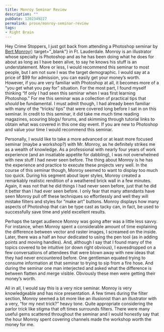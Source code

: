 ```yaml
---
title: Monroy Seminar Review
description: ""
pubDate: 1202349227
permalink: prose/monroy-seminar-review
tags:
- Right Brain
---
```


Hey Crime Stoppers, I just got back from attending a Photoshop seminar by [Bert Monroy](http://www.bertmonroy.com/ "Bert Monroy"){: target="_blank"} in Ft. Lauderdale. Monroy is an illustrator whose specialty is Photoshop and as he has been doing what he does for about as long as I have been alive, to say he knows his stuff is an understatement. More or less, I would recommend this seminar to most people, but I am not sure I was the target demographic. <!--base32-c9t6arbb-base32--> I would say at a price of $99 for admission, you can easily get your money’s worth. However, if you are very familiar with Photoshop at all, it becomes more of a “you get what you pay for” situation. For the most part, I found myself thinking “If only I had seen this seminar when I was first learning Photoshop.” For me this seminar was a collection of practical tips that *should* be fundamental. I must admit though, I had already been familiar with many of the “tricks/ tips” that were covered long before I sat in on this seminar. In credit to this seminar, it did take me much time reading magazines, scouring blogs/ forums, and skimming through tutorial links to obtain what was covered in this one day event. If you are new to Photoshop and value your time I would recommend this seminar.

Personally, I would like to take a more advanced or at least more focused seminar (maybe a workshop?) with Mr. Monroy, as he definitely strikes me as a wealth of knowledge. As a professional with nearly four years of work experience (and an insatiable appetite for dabbling), I was not overwhelmed with new stuff I had never seen before. The thing about Monroy is he has the experience and practice to execute these projects very well. In the course of this seminar though, Monroy seemed to want to display too much too quick. During his segment about layer styles, Monroy created a remarkably realistic rendition of a weathered brick wall in a few minutes. Again, it was not that he did things I had never seen before, just that he did it better than I had ever seen before. I only fear that many attendants have seen Monroy pull off these techniques so effortlessly and well they will mistake filters and styles for “make art” buttons. Monroy displays how many aspects of Photoshop that can be type cast as tacky can, in fact, be used to successfully save time and yield excellent results.

Perhaps the target audience Monroy was going after was a little less savvy. For instance, when Monroy spent a considerable amount of time explaining the difference between vector and raster images, I screamed on the inside. Later, there was a half an hour dedicated to using the pen tool (as in adding points and moving handles). And, although I say that I found many of the topics covered to be intuitive (or down right obvious), I eavesdropped on a few conversations of attendees that were blown away with new ideas that they had never encountered before. One gentleman equated trying to consume information at that seminar to trying to sip from a fire hose. And during the seminar one man interjected and asked what the difference is between flatten and merge visible. Obviously these men were getting their money’s worth.

All in all, I would say this is a very nice seminar. Monroy is very knowledgeable and has nice presentation. A few times during the filter section, Monroy seemed a bit more like an illusionist than an illustrator with a very, “for my next trick?” heavy tone. Quite appropriate considering the parlor trick like stigma that oft times surrounds filters. There were many useful gems scattered throughout the seminar and I would honestly say that the hour Monroy spent covering channels made the workshop worth the money for me.